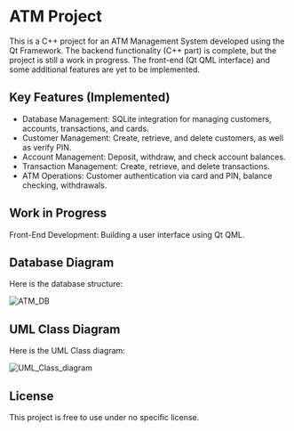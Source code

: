 # ATM Project
This is a C++ project for an ATM Management System developed using the Qt Framework. The backend functionality (C++ part) is complete, but the project is still a work in progress. The front-end (Qt QML interface) and some additional features are yet to be implemented.

## Key Features (Implemented)
- Database Management: SQLite integration for managing customers, accounts, transactions, and cards.
- Customer Management: Create, retrieve, and delete customers, as well as verify PIN.
- Account Management: Deposit, withdraw, and check account balances.
- Transaction Management: Create, retrieve, and delete transactions.
- ATM Operations: Customer authentication via card and PIN, balance checking, withdrawals.

## Work in Progress
Front-End Development: Building a user interface using Qt QML.

## Database Diagram
Here is the database structure:

![ATM_DB](https://github.com/user-attachments/assets/4acc45ad-2535-4895-93f0-f4a12da8fd29)

## UML Class Diagram
Here is the UML Class diagram:

![UML_Class_diagram](https://github.com/user-attachments/assets/041ef9f1-4573-44c8-9cde-ef05fec78fa8)

## License
This project is free to use under no specific license.
